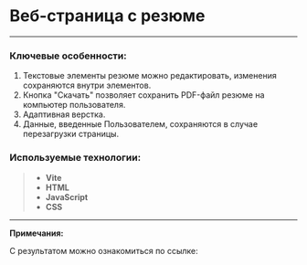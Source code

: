 # Веб-страница с резюме

---

### Ключевые особенности:

1. Текстовые элементы резюме можно редактировать, изменения сохраняются внутри элементов.
2. Кнопка "Скачать" позволяет сохранить PDF-файл резюме на компьютер пользователя.
3. Адаптивная верстка.
4. Данные, введенные Пользователем, сохраняются в случае перезагрузки страницы.

### Используемые технологии:

> - **Vite**
> - **HTML**
> - **JavaScript**
> - **CSS**

---

**Примечания:**

С результатом можно ознакомиться по ссылке:
